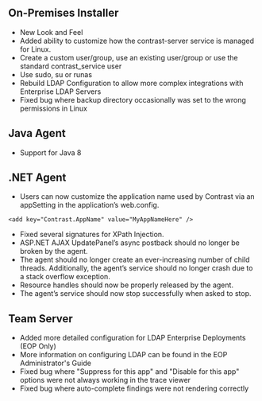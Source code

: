 <!--
title: "Contrast 3.1.3 Release Notes - January 22, 2015"
description: "Contrast 3.1.3 Release Notes - Jan 22, 2015"
-->

## On-Premises Installer
* New Look and Feel
* Added ability to customize how the contrast-server service is managed for Linux.
* Create a custom user/group, use an existing user/group or use the standard contrast_service user
* Use sudo, su or runas
* Rebuild LDAP Configuration to allow more complex integrations with Enterprise LDAP Servers
* Fixed bug where backup directory occasionally was set to the wrong permissions in Linux

## Java Agent 
* Support for Java 8
 
## .NET Agent
* Users can now customize the application name used by Contrast via an appSetting in the application’s web.config.
````
<add key="Contrast.AppName" value="MyAppNameHere" />
````
* Fixed several signatures for XPath Injection.
* ASP.NET AJAX UpdatePanel’s async postback should no longer be broken by the agent.
* The agent should no longer create an ever-increasing number of child threads. Additionally, the agent’s service should no longer crash due to a stack overflow exception.
* Resource handles should now be properly released by the agent.
* The agent’s service should now stop successfully when asked to stop.
 
## Team Server
* Added more detailed configuration for LDAP Enterprise Deployments (EOP Only)
* More information on configuring LDAP can be found in the EOP Administrator's Guide
* Fixed bug where "Suppress for this app" and "Disable for this app" options were not always working in the trace viewer
* Fixed bug where auto-complete findings were not rendering correctly 
